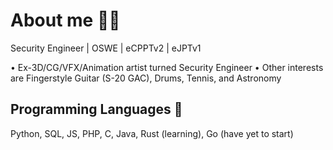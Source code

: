 # About me 🧙‍♂️

Security Engineer | OSWE | eCPPTv2 | eJPTv1 

• Ex-3D/CG/VFX/Animation artist turned Security Engineer
• Other interests are Fingerstyle Guitar (S-20 GAC), Drums, Tennis, and Astronomy

## Programming Languages 🍄

Python, SQL, JS, PHP, C, Java, Rust (learning), Go (have yet to start)
